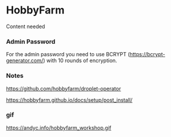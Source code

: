 # HobbyFarm

Content needed

### Admin Password

For the admin password you need to use BCRYPT (https://bcrypt-generator.com/) with 10 rounds of encryption.

### Notes

https://github.com/hobbyfarm/droplet-operator

https://hobbyfarm.github.io/docs/setup/post_install/

### gif

https://andyc.info/hobbyfarm_workshop.gif